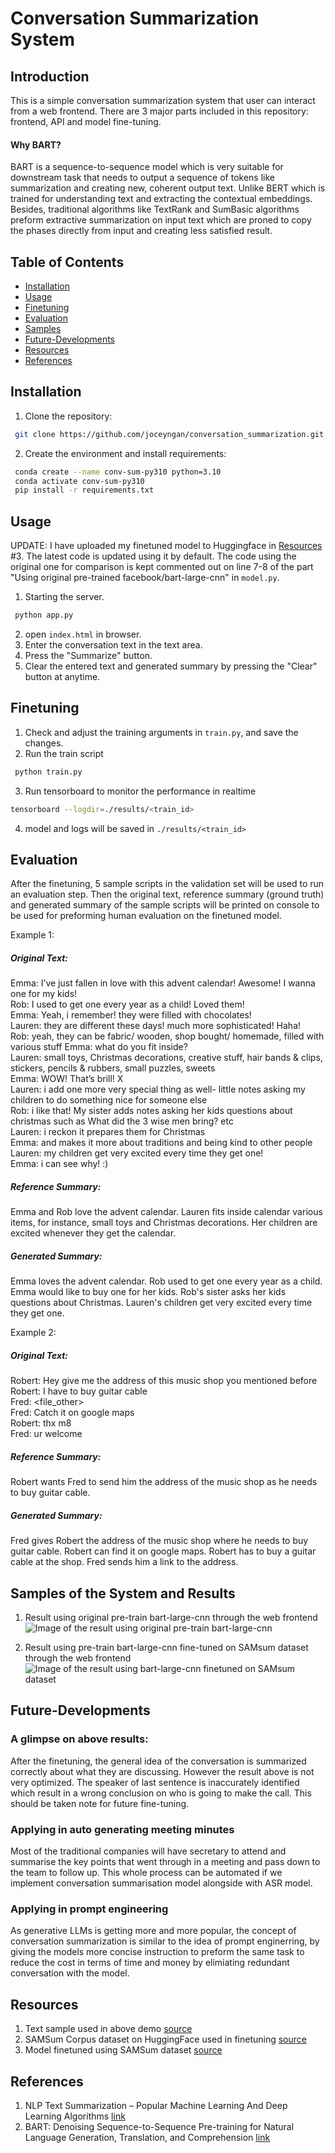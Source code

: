 # Conversation Summarization System

## Introduction
This is a simple conversation summarization system that user can interact from a web frontend. There are 3 major parts included in this repository: frontend, API and model fine-tuning.

#### Why BART?
BART is a sequence-to-sequence model which is very suitable for downstream task that needs to output a sequence of tokens like summarization and creating new, coherent output text. Unlike BERT which is trained for understanding text and extracting the contextual embeddings. Besides, traditional algorithms like TextRank and SumBasic algorithms preform extractive summarization on input text which are proned to copy the phases directly from input and creating less satisfied result.

## Table of Contents
- [Installation](#installation)
- [Usage](#usage)
- [Finetuning](#finetuning)
- [Evaluation](#evaluation)
- [Samples](#samples)
- [Future-Developments](#future-developments)
- [Resources](#resources)
- [References](#references)


## Installation
1. Clone the repository:
```bash
 git clone https://github.com/joceyngan/conversation_summarization.git
```
2. Create the environment and install requirements:

```bash
 conda create --name conv-sum-py310 python=3.10
 conda activate conv-sum-py310
 pip install -r requirements.txt
```


## Usage
UPDATE: I have uploaded my finetuned model to Huggingface in [Resources](#resources) #3. The latest code is updated using it by default. The code using the original one for comparison is kept commented out on line 7-8 of the part "Using original pre-trained facebook/bart-large-cnn" in ```model.py```.

1. Starting the server.
```bash
 python app.py
```
2. open ```index.html``` in browser.
3. Enter the conversation text in the text area.
4. Press the "Summarize" button.
5. Clear the entered text and generated summary by pressing the "Clear" button at anytime.


## Finetuning
1. Check and adjust the training arguments in ```train.py```, and save the changes.
2. Run the train script
```bash
 python train.py
```
3. Run tensorboard to monitor the performance in realtime
```bash
tensorboard --logdir=./results/<train_id>
```
4. model and logs will be saved in ```./results/<train_id>```

## Evaluation
After the finetuning, 5 sample scripts in the validation set will be used to run an evaluation step. Then the original text, reference summary (ground truth) and generated summary of the sample scripts will be printed on console to be used for preforming human evaluation on the finetuned model.

Example 1:
##### Original Text: 
Emma: I’ve just fallen in love with this advent calendar! Awesome! I wanna one for my kids!  
Rob: I used to get one every year as a child! Loved them!  
Emma: Yeah, i remember! they were filled with chocolates!  
Lauren: they are different these days! much more sophisticated! Haha!  
Rob: yeah, they can be fabric/ wooden, shop bought/ homemade, filled with various stuff
Emma: what do you fit inside?  
Lauren: small toys, Christmas decorations, creative stuff, hair bands & clips, stickers, pencils & rubbers, small puzzles, sweets  
Emma: WOW! That’s brill! X  
Lauren: i add one more very special thing as well- little notes asking my children to do something nice for someone else  
Rob: i like that! My sister adds notes asking her kids questions about christmas such as What did the 3 wise men bring? etc  
Lauren: i reckon it prepares them for Christmas   
Emma: and makes it more about traditions and being kind to other people  
Lauren: my children get very excited every time they get one!  
Emma: i can see why! :)  
##### Reference Summary:
Emma and Rob love the advent calendar. Lauren fits inside calendar various items, for instance, small toys and Christmas decorations. Her children are excited whenever they get the calendar.
##### Generated Summary:
Emma loves the advent calendar. Rob used to get one every year as a child. Emma would like to buy one for her kids. Rob's sister asks her kids questions about Christmas. Lauren's children get very excited every time they get one.

Example 2:  
##### Original Text:
Robert: Hey give me the address of this music shop you mentioned before  
Robert: I have to buy guitar cable  
Fred: <file_other>  
Fred: Catch it on google maps  
Robert: thx m8  
Fred: ur welcome  
##### Reference Summary:
Robert wants Fred to send him the address of the music shop as he needs to buy guitar cable.
##### Generated Summary:
Fred gives Robert the address of the music shop where he needs to buy guitar cable. Robert can find it on google maps. Robert has to buy a guitar cable at the shop. Fred sends him a link to the address. 

## Samples of the System and Results

1. Result using original pre-train bart-large-cnn through the web frontend
![Image of the result using original pre-train bart-large-cnn](https://github.com/joceyngan/conversation_summarization/blob/master/sample_results/original-bart-large-cnn-result.png?raw=true)

2. Result using pre-train bart-large-cnn fine-tuned on SAMsum dataset through the web frontend
![Image of the result using bart-large-cnn finetuned on SAMsum dataset](https://github.com/joceyngan/conversation_summarization/blob/master/sample_results/finetuned-bart-large-cnn-samsum-result.png?raw=true)

## Future-Developments
### A glimpse on above results:
After the finetuning, the general idea of the conversation is summarized correctly about what they are discussing. However the result above is not very optimized. The speaker of last sentence is inaccurately identified which result in a wrong conclusion on who is going to make the call. This should be taken note for future fine-tuning.

### Applying in auto generating meeting minutes
Most of the traditional companies will have secretary to attend and summarise the key points that went through in a meeting and pass down to the team to follow up. This whole process can be automated if we implement conversation summarisation model alongside with ASR model.

### Applying in prompt engineering
As generative LLMs is getting more and more popular, the concept of conversation summarization is similar to the idea of prompt enginerring, by giving the models more concise instruction to preform the same task to reduce the cost in terms of time and money by elimiating redundant conversation with the model.


## Resources
1. Text sample used in above demo [source](https://americanenglish.state.gov/files/ae/resource_files/b_dialogues_everyday_conversations_english_lo_0.pdf)
2. SAMSum Corpus dataset on HuggingFace used in finetuning [source](https://huggingface.co/datasets/Samsung/samsum)
3. Model finetuned using SAMSum dataset [source](https://huggingface.co/jngan/bart-large-cnn-samsum/)

## References
1. NLP Text Summarization – Popular Machine Learning And Deep Learning Algorithms [link](https://spotintelligence.com/2022/12/01/nlp-text-summarization/#1_PageRank_Algorithm)
2. BART: Denoising Sequence-to-Sequence Pre-training for Natural Language Generation, Translation, and Comprehension [link](https://research.facebook.com/publications/bart-denoising-sequence-to-sequence-pre-training-for-natural-language-generation-translation-and-comprehension/)